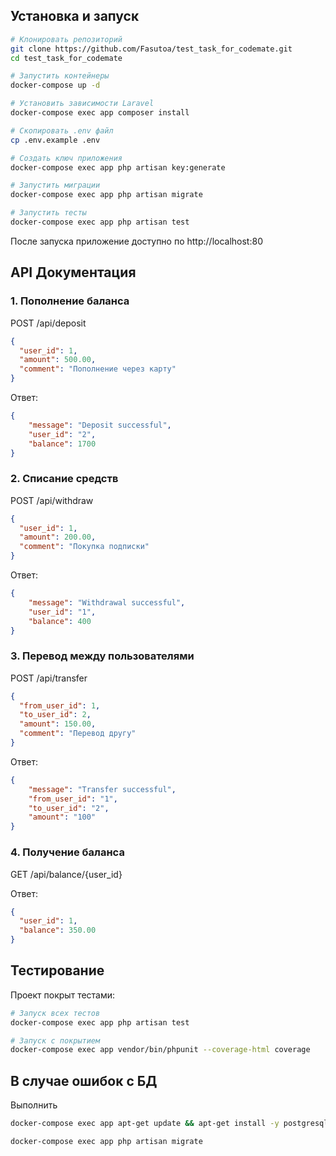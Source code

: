 ## Установка и запуск
```bash
# Клонировать репозиторий
git clone https://github.com/Fasutoa/test_task_for_codemate.git
cd test_task_for_codemate

# Запустить контейнеры
docker-compose up -d

# Установить зависимости Laravel
docker-compose exec app composer install

# Скопировать .env файл
cp .env.example .env

# Создать ключ приложения
docker-compose exec app php artisan key:generate

# Запустить миграции
docker-compose exec app php artisan migrate

# Запустить тесты
docker-compose exec app php artisan test
```

После запуска приложение доступно по http://localhost:80

## API Документация
### 1. Пополнение баланса
POST /api/deposit

```json
{
  "user_id": 1,
  "amount": 500.00,
  "comment": "Пополнение через карту"
}
```
Ответ:

```json
{
    "message": "Deposit successful",
    "user_id": "2",
    "balance": 1700
}
```
### 2. Списание средств
POST /api/withdraw

```json
{
  "user_id": 1,
  "amount": 200.00,
  "comment": "Покупка подписки"
}
```
Ответ:

```json
{
    "message": "Withdrawal successful",
    "user_id": "1",
    "balance": 400
}
```

### 3. Перевод между пользователями
POST /api/transfer

```json
{
  "from_user_id": 1,
  "to_user_id": 2,
  "amount": 150.00,
  "comment": "Перевод другу"
}
```
Ответ:

```json
{
    "message": "Transfer successful",
    "from_user_id": "1",
    "to_user_id": "2",
    "amount": "100"
}
```

### 4. Получение баланса
GET /api/balance/{user_id}

Ответ:

```json
{
  "user_id": 1,
  "balance": 350.00
}
```
## Тестирование

Проект покрыт тестами:

```bash
# Запуск всех тестов
docker-compose exec app php artisan test

# Запуск с покрытием
docker-compose exec app vendor/bin/phpunit --coverage-html coverage
```

## В случае ошибок с БД

Выполнить 

```bash
docker-compose exec app apt-get update && apt-get install -y postgresql-client

docker-compose exec app php artisan migrate
```
